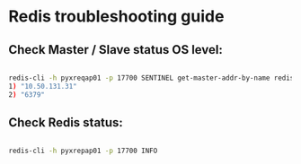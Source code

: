 # Redis troubleshooting guide

## Check Master / Slave status OS level:

```bash

redis-cli -h pyxreqap01 -p 17700 SENTINEL get-master-addr-by-name redis-pex-01
1) "10.50.131.31"
2) "6379"

```

## Check Redis status:
```bash

redis-cli -h pyxrepap01 -p 17700 INFO

```